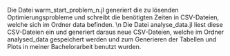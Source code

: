 Die Datei warm_start_problem_n.jl generiert die zu lösenden Optimierungsprobleme und schreibt die benötigten Zeiten in CSV-Dateien, welche sich im Ordner data befinden. \n
Die Datei analyse_data.jl liest diese CSV-Dateien ein und generiert daraus neue CSV-Dateien, welche im Ordner analysed_data gespeichert werden und zum Generieren der Tabellen und Plots in meiner Bachelorarbeit benutzt wurden.
